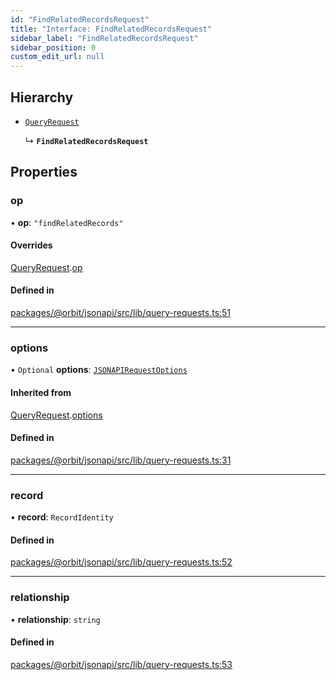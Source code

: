 ```yaml
---
id: "FindRelatedRecordsRequest"
title: "Interface: FindRelatedRecordsRequest"
sidebar_label: "FindRelatedRecordsRequest"
sidebar_position: 0
custom_edit_url: null
---
```


## Hierarchy

- [`QueryRequest`](QueryRequest.md)

  ↳ **`FindRelatedRecordsRequest`**

## Properties

### op

• **op**: ``"findRelatedRecords"``

#### Overrides

[QueryRequest](QueryRequest.md).[op](QueryRequest.md#op)

#### Defined in

[packages/@orbit/jsonapi/src/lib/query-requests.ts:51](https://github.com/orbitjs/orbit/blob/6e0cbd41/packages/@orbit/jsonapi/src/lib/query-requests.ts#L51)

___

### options

• `Optional` **options**: [`JSONAPIRequestOptions`](JSONAPIRequestOptions.md)

#### Inherited from

[QueryRequest](QueryRequest.md).[options](QueryRequest.md#options)

#### Defined in

[packages/@orbit/jsonapi/src/lib/query-requests.ts:31](https://github.com/orbitjs/orbit/blob/6e0cbd41/packages/@orbit/jsonapi/src/lib/query-requests.ts#L31)

___

### record

• **record**: `RecordIdentity`

#### Defined in

[packages/@orbit/jsonapi/src/lib/query-requests.ts:52](https://github.com/orbitjs/orbit/blob/6e0cbd41/packages/@orbit/jsonapi/src/lib/query-requests.ts#L52)

___

### relationship

• **relationship**: `string`

#### Defined in

[packages/@orbit/jsonapi/src/lib/query-requests.ts:53](https://github.com/orbitjs/orbit/blob/6e0cbd41/packages/@orbit/jsonapi/src/lib/query-requests.ts#L53)
